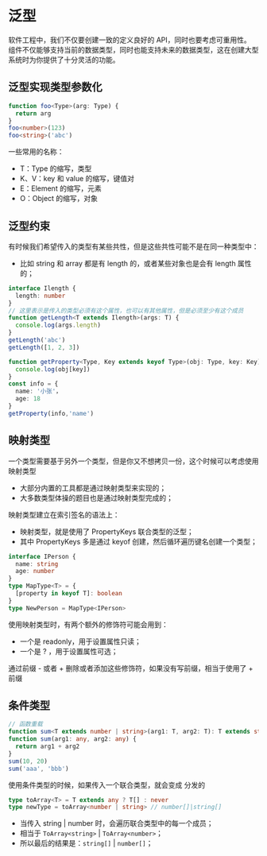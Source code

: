 # 泛型

软件工程中，我们不仅要创建一致的定义良好的 API，同时也要考虑可重用性。 组件不仅能够支持当前的数据类型，同时也能支持未来的数据类型，这在创建大型系统时为你提供了十分灵活的功能。

## 泛型实现类型参数化

```typescript
function foo<Type>(arg: Type) {
  return arg
}
foo<number>(123)
foo<string>('abc')
```

一些常用的名称：

- T：Type 的缩写，类型
- K、V：key 和 value 的缩写，键值对
- E：Element 的缩写，元素
- O：Object 的缩写，对象

## 泛型约束

有时候我们希望传入的类型有某些共性，但是这些共性可能不是在同一种类型中：

- 比如 string 和 array 都是有 length 的，或者某些对象也是会有 length 属性的；

```typescript
interface Ilength {
  length: number
}
// 这里表示是传入的类型必须有这个属性，也可以有其他属性，但是必须至少有这个成员
function getLength<T extends Ilength>(args: T) {
  console.log(args.length)
}
getLength('abc')
getLength([1, 2, 3])

function getProperty<Type, Key extends keyof Type>(obj: Type, key: Key) {
  console.log(obj[key])
}
const info = {
  name: '小张'，
  age: 18
}
getProperty(info,'name')
```

## 映射类型

一个类型需要基于另外一个类型，但是你又不想拷贝一份，这个时候可以考虑使用映射类型

- 大部分内置的工具都是通过映射类型来实现的；
- 大多数类型体操的题目也是通过映射类型完成的；

映射类型建立在索引签名的语法上：

- 映射类型，就是使用了 PropertyKeys 联合类型的泛型；
- 其中 PropertyKeys 多是通过 keyof 创建，然后循环遍历键名创建一个类型；

```typescript
interface IPerson {
  name: string
  age: number
}
type MapType<T> = {
  [property in keyof T]: boolean
}
type NewPerson = MapType<IPerson>
```

使用映射类型时，有两个额外的修饰符可能会用到：

- 一个是 readonly，用于设置属性只读；
- 一个是 ? ，用于设置属性可选；

通过前缀 - 或者 + 删除或者添加这些修饰符，如果没有写前缀，相当于使用了 + 前缀

## 条件类型

```typescript
// 函数重载
function sum<T extends number | string>(arg1: T, arg2: T): T extends string ? string : number
function sum(arg1: any, arg2: any) {
  return arg1 + arg2
}
sum(10, 20)
sum('aaa', 'bbb')
```

使用条件类型的时候，如果传入一个联合类型，就会变成 分发的

```typescript
type toArray<T> = T extends any ? T[] : never
type newType = toArray<number | string> // number[]|string[]
```

- 当传入 string | number 时，会遍历联合类型中的每一个成员；
- 相当于 `ToArray<string>` | `ToArray<number>`；
- 所以最后的结果是：`string[]` | `number[]`；
